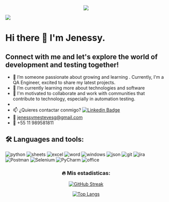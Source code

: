 <div id="header" align="center">
  <img decoding="async" src="https://github.com/JenessyMEG/JenessyMEG/assets/171646770/f42b8487-ca92-45b5-bec9-cc7625c202df.png" />
</div>

[![](https://img.shields.io/badge/LinkedIn-0077B5?style=for-the-badge&logo=linkedin&logoColor=white)](https://www.linkedin.com/in/jenessy-esteves/)

<!--
**JenessyMEG/JenessyMEG** is a ✨ _special_ ✨ repository because its `README.md` (this file) appears on your GitHub profile.

Here are some ideas to get you started:
- 🤔 I’m looking for help with ...
- 💬 Ask me about ...
- 📫 How to reach me: ...
- 😄 Pronouns: ...
- ⚡ Fun fact: ...
-->
# Hi there 👋 I'm Jenessy. 
## Connect with me and let's explore the world of development and testing together!

- 🔭 I’m someone passionate about growing and learning . Currently, I'm a QA Engineer, excited to share my latest projects.
- 🌱 I’m currently learning more about technologies and software
- 👯 I'm motivated to collaborate and work with communities that contribute to technology, especially in automation testing.
- 
- :mailbox: ¿Quieres contactar conmigo? [![Linkedin Badge](https://img.shields.io/badge/jenessy-esteves?style=flat&logo=Linkedin&logoColor=white)](https://www.linkedin.com/in/jenessy-esteves/)
- :e-mail: jenessymestevesg@gmail.com
- :iphone: +55 11 989581811

## :hammer_and_wrench: Languages ​​and tools:

<div id="header" align="left">
    <img decoding="async" src="https://img.shields.io/badge/Python-3776AB?style=for-the-badge&logo=python&logoColor=white" alt="python"/>
  </a>
    <img decoding="async" src="https://img.shields.io/badge/Google%20Sheets-34A853?style=for-the-badge&logo=google-sheets&logoColor=white" alt="sheets"/>
  </a>
 <img decoding="async" src="https://img.shields.io/badge/Microsoft_Excel-217346?style=for-the-badge&logo=microsoft-excel&logoColor=white" alt="excel"/>
  </a>
  <img decoding="async" src="https://img.shields.io/badge/Microsoft_Word-2B579A?style=for-the-badge&logo=microsoft-word&logoColor=white" alt="word"/>
  </a>
 <img decoding="async" src="https://img.shields.io/badge/Windows-0078D6?style=for-the-badge&logo=windows&logoColor=white" alt="windows"/>
  </a>
  <img decoding="async" src="https://img.shields.io/badge/json-5E5C5C?style=for-the-badge&logo=json&logoColor=white" alt="json"/>
  </a>
  <img decoding="async" src="https://img.shields.io/badge/GIT-E44C30?style=for-the-badge&logo=git&logoColor=white" alt="git"/>
  </a>
  <img decoding="async" src="https://img.shields.io/badge/Jira-0052CC?style=for-the-badge&logo=Jira&logoColor=white" alt="jira"/>
  </a>
  <img decoding="async" src="https://img.shields.io/badge/Postman-FF6C37?style=for-the-badge&logo=Postman&logoColor=white" alt="Postman"/>
  </a>
  <img decoding="async" src="https://img.shields.io/badge/Selenium-43B02A?style=for-the-badge&logo=Selenium&logoColor=white" alt="Selenium"/>
  </a>
  <img decoding="async" src="https://img.shields.io/badge/PyCharm-000000.svg?&style=for-the-badge&logo=PyCharm&logoColor=white" alt="PyCharm"/>
  </a>
  <img decoding="async" src="https://img.shields.io/badge/Microsoft_Office-D83B01?style=for-the-badge&logo=microsoft-office&logoColor=white" alt="office"/>
  </a>
  
</div>

<div id="badges" align="center">
<img decoding="async" src="https://visitor-badge-reloaded.herokuapp.com/badge?page_id=JenessyMEG.JenessyMEG&color=00cf00" alt=""/>

### :fire: Mis estadísticas:

[![GitHub Streak](http://github-readme-streak-stats.herokuapp.com?user=JenessyMEG&theme=dark&background=000000)](https://git.io/streak-stats)

[![Top Langs](https://github-readme-stats.vercel.app/api/top-langs/?username=JenessyMEG&layout=compact&theme=vision-friendly-dark)](https://github.com/anuraghazra/github-readme-stats)




  
